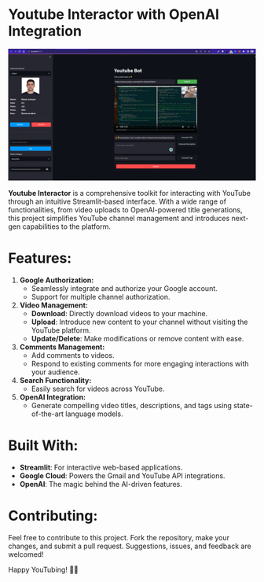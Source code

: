 # Youtube Interactor with OpenAI Integration
<img src="result.jpg" >

**Youtube Interactor** is a comprehensive toolkit for interacting with YouTube through an intuitive Streamlit-based interface. With a wide range of functionalities, from video uploads to OpenAI-powered title generations, this project simplifies YouTube channel management and introduces next-gen capabilities to the platform.

# Features:
1. **Google Authorization:**
    - Seamlessly integrate and authorize your Google account.
    - Support for multiple channel authorization.
2. **Video Management:**
    - **Download**: Directly download videos to your machine.
    - **Upload**: Introduce new content to your channel without visiting the YouTube platform.
    - **Update/Delete**: Make modifications or remove content with ease.
3. **Comments Management:**
    - Add comments to videos.
    - Respond to existing comments for more engaging interactions with your audience.
4. **Search Functionality:**
    - Easily search for videos across YouTube.
5. **OpenAI Integration:**
    - Generate compelling video titles, descriptions, and tags using state-of-the-art language models.
  
# Built With:
- **Streamlit**: For interactive web-based applications.
- **Google Cloud**: Powers the Gmail and YouTube API integrations.
- **OpenAI**: The magic behind the AI-driven features.

# Contributing:
Feel free to contribute to this project. Fork the repository, make your changes, and submit a pull request. Suggestions, issues, and feedback are welcomed!

Happy YouTubing! 🚀🎥

